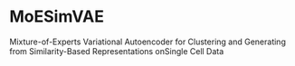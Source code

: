 # MoESimVAE
Mixture-of-Experts Variational Autoencoder for Clustering and Generating from Similarity-Based Representations onSingle Cell Data
